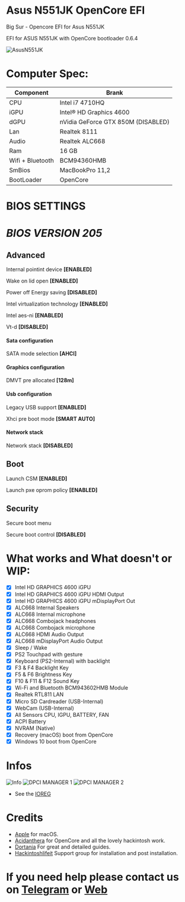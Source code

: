 # Asus N551JK OpenCore EFI
Big Sur - Opencore EFI for Asus N551JK 

EFI for ASUS N551JK with OpenCore bootloader 0.6.4

![AsusN551JK](https://user-images.githubusercontent.com/74409308/102687569-4cb7c300-41f0-11eb-9504-3aea777014af.jpg)

# Computer Spec:

| Component        | Brank                              |
| ---------------- | ---------------------------------- |
| CPU              | Intel i7 4710HQ                    |
| iGPU             | Intel® HD Graphics 4600            |
| dGPU             | nVidia GeForce GTX 850M (DISABLED) |
| Lan              | Realtek 8111                       |
| Audio            | Realtek ALC668                     |
| Ram              | 16 GB                              |
| Wifi + Bluetooth | BCM94360HMB                        |
| SmBios           | MacBookPro 11,2                    |
| BootLoader       | OpenCore                           |

# BIOS SETTINGS
# *BIOS VERSION 205*

## Advanced

Internal pointint device **[ENABLED]**

Wake on lid open **[ENABLED]**

Power off Energy saving **[DISABLED]**


Intel virtualization technology **[ENABLED]**

Intel aes-ni **[ENABLED]**

Vt-d **[DISABLED]**


#### Sata configuration

SATA mode selection **[AHCI]**


#### Graphics configuration

DMVT pre allocated **[128m]**


#### Usb configuration

Legacy USB support **[ENABLED]**

Xhci pre boot mode **[SMART AUTO]**


#### Network stack

Network stack **[DISABLED]**


## Boot

Launch CSM **[ENABLED]**

Launch pxe oprom policy **[ENABLED]**


## Security

Secure boot menu

Secure boot control **[DISABLED]**




# What works and What doesn't or WIP:

- [x] Intel HD GRAPHICS 4600 iGPU
- [x] Intel HD GRAPHICS 4600 iGPU HDMI Output
- [x] Intel HD GRAPHICS 4600 iGPU mDisplayPort Out
- [x] ALC668 Internal Speakers
- [x] ALC668 Internal microphone
- [x] ALC668 Combojack headphones
- [x] ALC668 Combojack microphone
- [x] ALC668 HDMI Audio Output
- [x] ALC668 mDisplayPort Audio Output
- [x] Sleep / Wake
- [x] PS2 Touchpad with gesture
- [x] Keyboard (PS2-Internal) with backlight
- [x] F3 & F4 Backlight Key
- [x] F5 & F6 Brightness Key
- [x] F10 & F11 & F12 Sound Key
- [x] Wi-Fi and Bluetooth BCM943602HMB Module
- [x] Realtek RTL811 LAN
- [x] Micro SD Cardreader (USB-Internal)
- [x] WebCam (USB-Internal)
- [x] All Sensors CPU, IGPU, BATTERY, FAN
- [x] ACPI Battery
- [x] NVRAM (Native)
- [x] Recovery (macOS) boot from OpenCore
- [x] Windows 10 boot from OpenCore

# Infos
![Info](https://user-images.githubusercontent.com/74409308/102687566-4aedff80-41f0-11eb-9ef0-f76423aff984.png)
![DPCI MANAGER 1](https://user-images.githubusercontent.com/74409308/102687571-4de8f000-41f0-11eb-8b02-785a2f85ca3a.png)
![DPCI MANAGER 2](https://user-images.githubusercontent.com/74409308/102687573-4f1a1d00-41f0-11eb-93af-a1619c5932c2.png)
- See the [IOREG](https://github.com/basett1/Asus-N551JK-OC-EFI/blob/main/Infos/ANGELO’s%20MacBook%20Pro.ioreg)

# Credits

- [Apple](https://apple.com) for macOS.
- [Acidanthera](https://github.com/acidanthera) for OpenCore and all the lovely hackintosh work.
- [Dortania](https://dortania.github.io/OpenCore-Install-Guide/config-laptop.plist/icelake.html) For great and detailed guides.
- [Hackintoshlifeit](https://github.com/Hackintoshlifeit) Support group for installation and post installation.

# If you need help please contact us on [Telegram](https://t.me/HackintoshLife_it) or [Web](https://www.hackintoshlife.it/)

